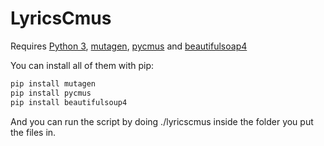 # LyricsCmus
Requires [Python 3](https://www.python.org/downloads/), [mutagen](https://mutagen.readthedocs.io/en/latest/index.html), [pycmus](https://pycmus.readthedocs.io/en/latest/) and [beautifulsoap4](https://beautiful-soup-4.readthedocs.io/en/latest/)

You can install all of them with pip:

```bash
pip install mutagen
pip install pycmus
pip install beautifulsoup4
```

And you can run the script by doing ./lyricscmus inside the folder you put the files in.
